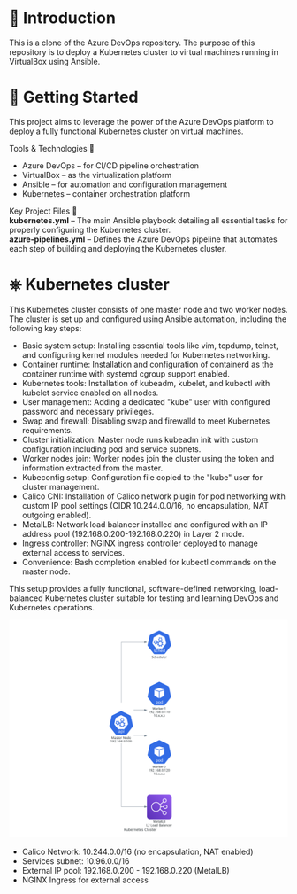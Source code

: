 # 🚀 Introduction 
This is a clone of the Azure DevOps repository. The purpose of this repository is to deploy a Kubernetes cluster to virtual machines running in VirtualBox using Ansible.

# 🔨 Getting Started
This project aims to leverage the power of the Azure DevOps platform to deploy a fully functional Kubernetes cluster on virtual machines.

Tools & Technologies 🔧
- Azure DevOps – for CI/CD pipeline orchestration
- VirtualBox – as the virtualization platform
- Ansible – for automation and configuration management
- Kubernetes – container orchestration platform

Key Project Files 📁  
**kubernetes.yml** – The main Ansible playbook detailing all essential tasks for properly configuring the Kubernetes cluster.  
**azure-pipelines.yml** – Defines the Azure DevOps pipeline that automates each step of building and deploying the Kubernetes cluster.

# ⎈ Kubernetes cluster
This Kubernetes cluster consists of one master node and two worker nodes. The cluster is set up and configured using Ansible automation, including the following key steps:  
- Basic system setup: Installing essential tools like vim, tcpdump, telnet, and configuring kernel modules needed for Kubernetes networking.
- Container runtime: Installation and configuration of containerd as the container runtime with systemd cgroup support enabled.
- Kubernetes tools: Installation of kubeadm, kubelet, and kubectl with kubelet service enabled on all nodes.
- User management: Adding a dedicated "kube" user with configured password and necessary privileges.
- Swap and firewall: Disabling swap and firewalld to meet Kubernetes requirements.
- Cluster initialization: Master node runs kubeadm init with custom configuration including pod and service subnets.
- Worker nodes join: Worker nodes join the cluster using the token and information extracted from the master.
- Kubeconfig setup: Configuration file copied to the "kube" user for cluster management.
- Calico CNI: Installation of Calico network plugin for pod networking with custom IP pool settings (CIDR 10.244.0.0/16, no encapsulation, NAT outgoing enabled).
- MetalLB: Network load balancer installed and configured with an IP address pool (192.168.0.200-192.168.0.220) in Layer 2 mode.
- Ingress controller: NGINX ingress controller deployed to manage external access to services.
- Convenience: Bash completion enabled for kubectl commands on the master node.

This setup provides a fully functional, software-defined networking, load-balanced Kubernetes cluster suitable for testing and learning DevOps and Kubernetes operations.

![Kubernetes cluster architecture diagram](kubernetes_cluster.png)

- Calico Network: 10.244.0.0/16 (no encapsulation, NAT enabled)
- Services subnet: 10.96.0.0/16
- External IP pool: 192.168.0.200 - 192.168.0.220 (MetalLB)
- NGINX Ingress for external access


